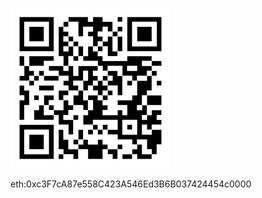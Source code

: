 ![Donate ETH or BNB or MATIC or ERC20 or BEP20](views/img/qrbtc.jpg)

eth:0xc3F7cA87e558C423A546Ed3B6B037424454c0000
